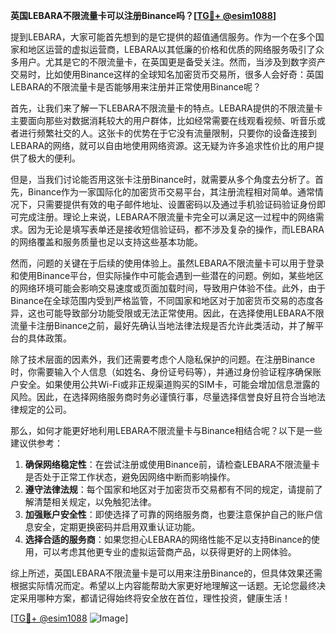 **英国LEBARA不限流量卡可以注册Binance吗？[[TG💪+ @esim1088](https://t.me/s/esim1088)]**

提到LEBARA，大家可能首先想到的是它提供的超值通信服务。作为一个在多个国家和地区运营的虚拟运营商，LEBARA以其低廉的价格和优质的网络服务吸引了众多用户。尤其是它的不限流量卡，在英国更是备受关注。然而，当涉及到数字资产交易时，比如使用Binance这样的全球知名加密货币交易所，很多人会好奇：英国LEBARA的不限流量卡是否能够用来注册并正常使用Binance呢？

首先，让我们来了解一下LEBARA不限流量卡的特点。LEBARA提供的不限流量卡主要面向那些对数据消耗较大的用户群体，比如经常需要在线观看视频、听音乐或者进行频繁社交的人。这张卡的优势在于它没有流量限制，只要你的设备连接到LEBARA的网络，就可以自由地使用网络资源。这无疑为许多追求性价比的用户提供了极大的便利。

但是，当我们讨论能否用这张卡注册Binance时，就需要从多个角度去分析了。首先，Binance作为一家国际化的加密货币交易平台，其注册流程相对简单。通常情况下，只需要提供有效的电子邮件地址、设置密码以及通过手机验证码验证身份即可完成注册。理论上来说，LEBARA不限流量卡完全可以满足这一过程中的网络需求。因为无论是填写表单还是接收短信验证码，都不涉及复杂的操作，而LEBARA的网络覆盖和服务质量也足以支持这些基本功能。

然而，问题的关键在于后续的使用体验上。虽然LEBARA不限流量卡可以用于登录和使用Binance平台，但实际操作中可能会遇到一些潜在的问题。例如，某些地区的网络环境可能会影响交易速度或页面加载时间，导致用户体验不佳。此外，由于Binance在全球范围内受到严格监管，不同国家和地区对于加密货币交易的态度各异，这也可能导致部分功能受限或无法正常使用。因此，在选择使用LEBARA不限流量卡注册Binance之前，最好先确认当地法律法规是否允许此类活动，并了解平台的具体政策。

除了技术层面的因素外，我们还需要考虑个人隐私保护的问题。在注册Binance时，你需要输入个人信息（如姓名、身份证号码等），并通过身份验证程序确保账户安全。如果使用公共Wi-Fi或非正规渠道购买的SIM卡，可能会增加信息泄露的风险。因此，在选择网络服务商时务必谨慎行事，尽量选择信誉良好且符合当地法律规定的公司。

那么，如何才能更好地利用LEBARA不限流量卡与Binance相结合呢？以下是一些建议供参考：

1. **确保网络稳定性**：在尝试注册或使用Binance前，请检查LEBARA不限流量卡是否处于正常工作状态，避免因网络中断而影响操作。
2. **遵守法律法规**：每个国家和地区对于加密货币交易都有不同的规定，请提前了解清楚相关规定，以免触犯法律。
3. **加强账户安全性**：即使选择了可靠的网络服务商，也要注意保护自己的账户信息安全，定期更换密码并启用双重认证功能。
4. **选择合适的服务商**：如果您担心LEBARA的网络性能不足以支持Binance的使用，可以考虑其他更专业的虚拟运营商产品，以获得更好的上网体验。

综上所述，英国LEBARA不限流量卡是可以用来注册Binance的，但具体效果还需根据实际情况而定。希望以上内容能帮助大家更好地理解这一话题。无论您最终决定采用哪种方案，都请记得始终将安全放在首位，理性投资，健康生活！

[[TG💪+ @esim1088](https://t.me/s/esim1088) ![Image](https://i.postimg.cc/4NQfJmqS/Snipaste-2025-05-13-00-14-12.png)]